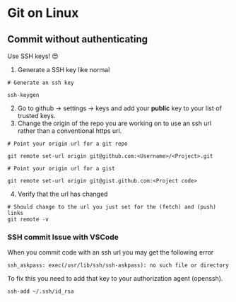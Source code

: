 # Git on Linux

## Commit without authenticating
Use SSH keys! 😍

1. Generate a SSH key like normal
```
# Generate an ssh key

ssh-keygen
```
2. Go to github -> settings -> keys and add your **public** key to your list of trusted keys.
3. Change the origin of the repo you are working on to use an ssh url rather than a conventional https url.

```
# Point your origin url for a git repo

git remote set-url origin git@github.com:<Username>/<Project>.git
```

```
# Point your origin url for a gist

git remote set-url origin git@gist.github.com:<Project code>
```

4. Verify that the url has changed
```
# Should change to the url you just set for the (fetch) and (push) links
git remote -v
```

### SSH commit Issue with VSCode
When you commit code with an ssh url you may get the following error
```
ssh_askpass: exec(/usr/lib/ssh/ssh-askpass): no such file or directory
```

To fix this you need to add that key to your authorization agent (openssh).

```
ssh-add ~/.ssh/id_rsa
```